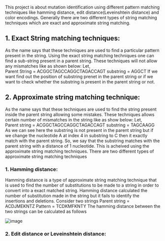 This project is about mutation identification using different pattern matching techniques like hamming distance, edit distance(Leveinshtein distance) and color encodings. Generally there are two different types of string matching techniques which are exact and approximate string matching.

## 1. Exact String matching techniques: 
As the name says that these techniques are used to find a particular pattern present in the string. Using the exact string matching techniques one can find a sub-string present in a parent string. These techniques will not allow any mismatches like as shown below: 
Let, <br />
Parent String = ACGGCTAGCCAGGCTAGACCAGT
substring = AGGCT
If we want find out the position of substring prenet in the parent string or if we want to check whether the substring is present in the parent string or not.

## 2. Approximate string matching technique: 
As the name says that these techniques are used to find the string present inside the parent string allowing some mistakes. These techniques allows certain number of mismatches in the string like as show below: 
Let, <br />
Parent string = ACGGCTAGCCAGGCTAGACCAGT
substring = TAGCAAGG
As we can see here the substring is not present in the parent string but if we change the nucleotide A at index 4 in substring to C then it exactly match with the parent string. So, we say that the substring matches with the parent string with a distance of 1 nucleotide. This is acheived using the approximate string matching techniques. 
There are two different types of approximate string matching techniques
### 1. Hamming distance: 
Hamming distance is a type of approximate string matching technique that is used to find the number of substitutions to be made to a string in order to convert into a exact matched string. Hamming distance calculated the number of substitution made in the string but it fails to identify the insertions and deletions.
Consider two strings 
Parent string = ACDJMEKNTZ
Pattern       = TCDKMFKNTY
The hamming distance between the two strings can be calculated as follows

![image](https://user-images.githubusercontent.com/102232692/159976692-721d3582-b47e-45ce-ad8c-afc56325208c.png)

### 2. Edit distance or Leveinshtein distance: 
